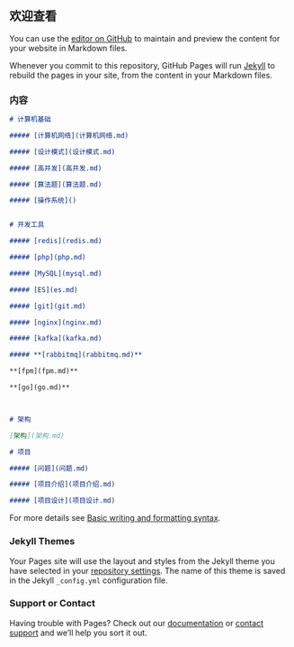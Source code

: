 ## 欢迎查看

You can use the [editor on GitHub](https://github.com/ZvanYang/PHP-interview-myway/edit/gh-pages/index.md) to maintain and preview the content for your website in Markdown files.

Whenever you commit to this repository, GitHub Pages will run [Jekyll](https://jekyllrb.com/) to rebuild the pages in your site, from the content in your Markdown files.

### 内容

```markdown
# 计算机基础

##### [计算机网络](计算机网络.md)

##### [设计模式](设计模式.md)

##### [高并发](高并发.md)

##### [算法题](算法题.md)

##### [操作系统]()


# 开发工具

##### [redis](redis.md)

##### [php](php.md)

##### [MySQL](mysql.md)

##### [ES](es.md)

##### [git](git.md)

##### [nginx](nginx.md)

##### [kafka](kafka.md)

##### **[rabbitmq](rabbitmq.md)**

**[fpm](fpm.md)**

**[go](go.md)**



# 架构

[架构](架构.md)

# 项目

##### [问题](问题.md)

##### [项目介绍](项目介绍.md)

##### [项目设计](项目设计.md)
```

For more details see [Basic writing and formatting syntax](https://docs.github.com/en/github/writing-on-github/getting-started-with-writing-and-formatting-on-github/basic-writing-and-formatting-syntax).

### Jekyll Themes

Your Pages site will use the layout and styles from the Jekyll theme you have selected in your [repository settings](https://github.com/ZvanYang/PHP-interview-myway/settings/pages). The name of this theme is saved in the Jekyll `_config.yml` configuration file.

### Support or Contact

Having trouble with Pages? Check out our [documentation](https://docs.github.com/categories/github-pages-basics/) or [contact support](https://support.github.com/contact) and we’ll help you sort it out.
